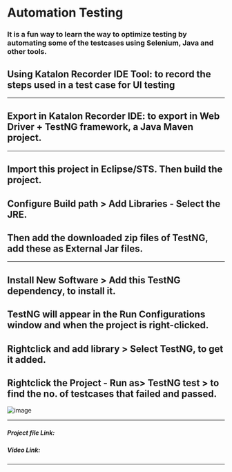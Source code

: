 
# Automation Testing

### It is a fun way to learn the way to optimize testing by automating some of the testcases using Selenium, Java and other tools.
## Using Katalon Recorder IDE Tool: to record the steps used in a test case for UI testing
----------------
## Export in Katalon Recorder IDE: to export in Web Driver + TestNG framework, a Java Maven project.
----------------
## Import this project in Eclipse/STS. Then build the project.
## Configure Build path > Add Libraries - Select the JRE.
## Then add the downloaded zip files of TestNG, add these as External Jar files.
------------------------
## Install New Software > Add this TestNG dependency, to install it. 
## TestNG will appear in the Run Configurations window and when the project is right-clicked.
## Rightclick and add library > Select TestNG, to get it added.
## Rightclick the Project - Run as> TestNG test > to find the no. of testcases that failed and passed.
![image](https://user-images.githubusercontent.com/45587475/221411659-ad55ab46-4b94-411b-ba7c-2fb2282ea0ef.png)


---------------
##### Project file Link:

##### Video Link:
-----------------

